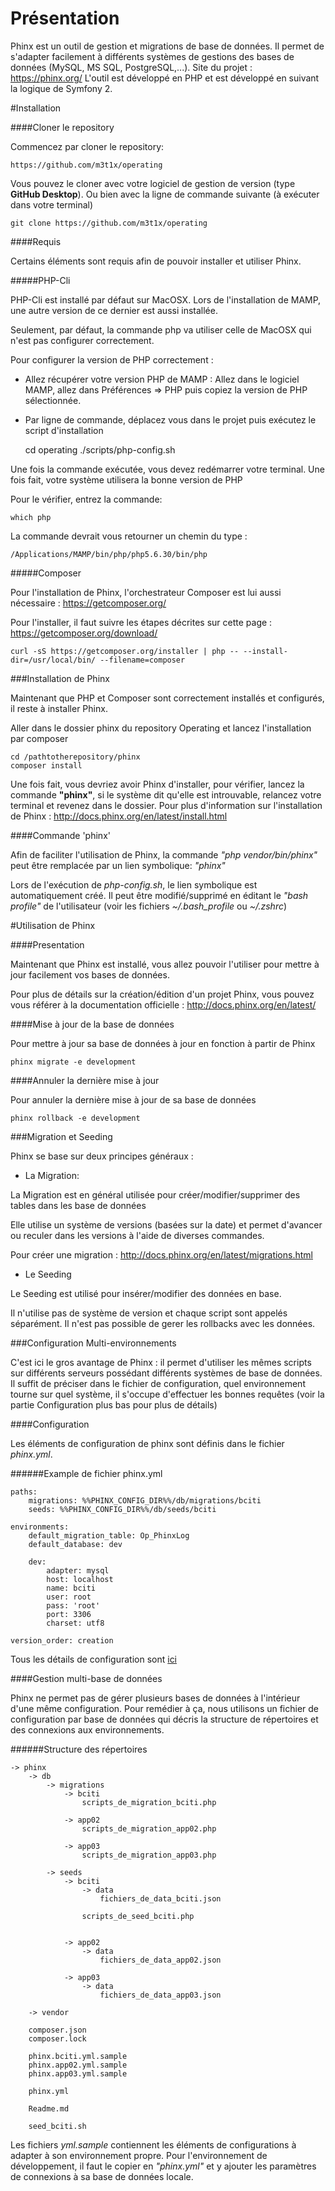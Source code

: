 # Présentation

Phinx est un outil de gestion et migrations de base de données. Il permet de s'adapter facilement à différents systèmes de gestions des bases de données (MySQL, MS SQL, PostgreSQL,...).
Site du projet : https://phinx.org/
L'outil est développé en PHP et est développé en suivant la logique de Symfony 2. 

#Installation

####Cloner le repository

Commencez par cloner le repository: 
    
    https://github.com/m3t1x/operating
    
Vous pouvez le cloner avec votre logiciel de gestion de version (type **GitHub Desktop**).
Ou bien avec la ligne de commande suivante (à exécuter dans votre terminal) 

    git clone https://github.com/m3t1x/operating

####Requis

Certains éléments sont requis afin de pouvoir installer et utiliser Phinx.

#####PHP-Cli

PHP-Cli est installé par défaut sur MacOSX. Lors de l'installation de MAMP, une autre version de ce dernier est aussi installée.

Seulement, par défaut, la commande php va utiliser celle de MacOSX qui n'est pas configurer correctement.

Pour configurer la version de PHP correctement :
* Allez récupérer votre version PHP de MAMP : Allez dans le logiciel MAMP, allez dans Préférences => PHP puis copiez la version de PHP sélectionnée.
* Par ligne de commande, déplacez vous dans le projet puis exécutez le script d'installation


    cd operating
    ./scripts/php-config.sh

Une fois la commande exécutée, vous devez redémarrer votre terminal. Une fois fait, votre système utilisera la bonne version de PHP

Pour le vérifier, entrez la commande:

    which php
    
La commande devrait vous retourner un chemin du type : 
    
    /Applications/MAMP/bin/php/php5.6.30/bin/php
    
#####Composer

Pour l'installation de Phinx, l'orchestrateur Composer est lui aussi nécessaire : https://getcomposer.org/

Pour l'installer, il faut suivre les étapes décrites sur cette page : https://getcomposer.org/download/

    curl -sS https://getcomposer.org/installer | php -- --install-dir=/usr/local/bin/ --filename=composer
    
###Installation de Phinx

Maintenant que PHP et Composer sont correctement installés et configurés, il reste à installer Phinx.

Aller dans le dossier phinx du repository Operating et lancez l'installation par composer

    cd /pathtotherepository/phinx
    composer install
    
Une fois fait, vous devriez avoir Phinx d'installer, pour vérifier, lancez la commande **"phinx"**, si le système dit qu'elle est introuvable, relancez votre terminal et revenez dans le dossier.
Pour plus d'information sur l'installation de Phinx : http://docs.phinx.org/en/latest/install.html

####Commande 'phinx'

Afin de faciliter l'utilisation de Phinx, la commande _"php vendor/bin/phinx"_ peut être remplacée par un lien symbolique: _"phinx"_

Lors de l'exécution de _php-config.sh_, le lien symbolique est automatiquement créé. Il peut être modifié/supprimé en éditant le _"bash profile"_ de l'utilisateur (voir les fichiers _~/.bash_profile_ ou _~/.zshrc_)

#Utilisation de Phinx

####Presentation

Maintenant que Phinx est installé, vous allez pouvoir l'utiliser pour mettre à jour facilement vos bases de données.

Pour plus de détails sur la création/édition d'un projet Phinx, vous pouvez vous référer à la documentation officielle : http://docs.phinx.org/en/latest/

####Mise à jour de la base de données

Pour mettre à jour sa base de données à jour en fonction à partir de Phinx

    phinx migrate -e development
    
####Annuler la dernière mise à jour

Pour annuler la dernière mise à jour de sa base de données

    phinx rollback -e development
    
###Migration et Seeding

Phinx se base sur deux principes généraux :
* La Migration: 

La Migration est en général utilisée pour créer/modifier/supprimer des tables dans les base de données

Elle utilise un système de versions (basées sur la date) et permet d'avancer ou reculer dans les versions à l'aide de diverses commandes.

Pour créer une migration : http://docs.phinx.org/en/latest/migrations.html

* Le Seeding

Le Seeding est utilisé pour insérer/modifier des données en base.


Il n'utilise pas de système de version et chaque script sont appelés séparément. Il n'est pas possible de gerer les rollbacks avec les données.

###Configuration Multi-environnements

C'est ici le gros avantage de Phinx : il permet d'utiliser les mêmes scripts sur différents serveurs possédant différents systèmes de base de données.
Il suffit de préciser dans le fichier de configuration, quel environnement tourne sur quel système, il s'occupe d'effectuer les bonnes requêtes (voir la partie Configuration plus bas pour plus de détails)

####Configuration

Les éléments de configuration de phinx sont définis dans le fichier _phinx.yml_.

######Example de fichier phinx.yml

    paths:
        migrations: %%PHINX_CONFIG_DIR%%/db/migrations/bciti
        seeds: %%PHINX_CONFIG_DIR%%/db/seeds/bciti
        
    environments:
        default_migration_table: Op_PhinxLog
        default_database: dev
        
        dev:
            adapter: mysql
            host: localhost
            name: bciti
            user: root
            pass: 'root'
            port: 3306
            charset: utf8
            
    version_order: creation  

Tous les détails de configuration sont [ici](http://docs.phinx.org/en/latest/configuration.html)

####Gestion multi-base de données

Phinx ne permet pas de gérer plusieurs bases de données à l'intérieur d'une même configuration.  Pour remédier à ça, nous utilisons un fichier de configuration par base de données qui décris la structure de répertoires et des connexions aux environnements.

######Structure des répertoires

    -> phinx
        -> db
            -> migrations
                -> bciti
                    scripts_de_migration_bciti.php
                    
                -> app02
                    scripts_de_migration_app02.php
                    
                -> app03
                    scripts_de_migration_app03.php
                    
            -> seeds
                -> bciti
                    -> data
                        fichiers_de_data_bciti.json
                        
                    scripts_de_seed_bciti.php                

                        
                -> app02
                    -> data
                        fichiers_de_data_app02.json
                    
                -> app03
                    -> data
                        fichiers_de_data_app03.json
                        
        -> vendor
        
        composer.json
        composer.lock
        
        phinx.bciti.yml.sample
        phinx.app02.yml.sample
        phinx.app03.yml.sample
        
        phinx.yml
        
        Readme.md
        
        seed_bciti.sh
        
Les fichiers *yml.sample* contiennent les éléments de configurations à adapter à son environnement propre.  Pour l'environnement de développement, il faut le copier en _"phinx.yml"_ et y ajouter les paramètres de connexions à sa base de données locale.  

